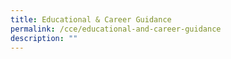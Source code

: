 ```yaml
---
title: Educational & Career Guidance
permalink: /cce/educational-and-career-guidance
description: ""
---
```


